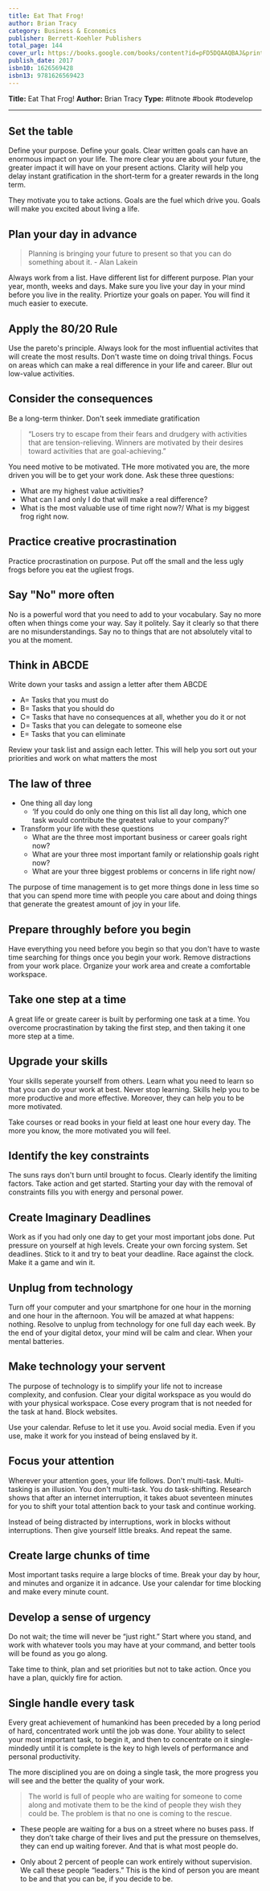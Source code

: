 ```yaml
---
title: Eat That Frog!
author: Brian Tracy
category: Business & Economics
publisher: Berrett-Koehler Publishers
total_page: 144
cover_url: https://books.google.com/books/content?id=pFD5DQAAQBAJ&printsec=frontcover&img=1&zoom=1&edge=curl&source=gbs_api
publish_date: 2017
isbn10: 1626569428
isbn13: 9781626569423
---
```

**Title:** Eat That Frog!
**Author:** Brian Tracy
**Type:** #litnote #book #todevelop 

---

## Set the table
Define your purpose. Define your goals. Clear written goals can have an enormous impact on your life. The more clear you are about your future, the greater impact it will have on your present actions. Clarity will help you delay instant gratification in the short-term for a greater rewards in the long term. 

They motivate you to take actions. Goals are the fuel which drive you. Goals will make you excited about living a life. 

## Plan your day in advance
> Planning is bringing your future to present so that you can do something about it. - Alan Lakein

Always work from a list. Have different list for different purpose. Plan your year, month, weeks and days. Make sure you live your day in your mind before you live in the reality. Priortize your goals on paper. You will find it much easier to execute.

## Apply the 80/20 Rule
Use the pareto's principle. Always look for the most influential activites that will create  the most results. Don't waste time on doing trival things. Focus on areas which can make a real difference in your life and career. Blur out low-value activities.

## Consider the consequences
Be a long-term thinker. Don't seek immediate gratification

> “Losers try to escape from their fears and drudgery with activities that are tension-relieving. Winners are motivated by their desires toward activities that are goal-achieving.”

You need motive to be motivated. THe more motivated you are, the more driven you will be to get your work done. Ask these three questions:
- What are my highest value activities?
- What can I and only I do that will make a real difference?
- What is the most valuable use of time right now?/ What is my biggest frog right now.

## Practice creative procrastination
Practice procrastination on purpose. Put off the small and the less ugly frogs before you eat the ugliest frogs. 

## Say "No" more often
No is a powerful word that you need to add to your vocabulary. Say no more often when things come your way. Say it politely. Say it clearly so that there are no misunderstandings. Say no to things that are not absolutely vital to you at the moment. 

## Think in ABCDE
Write down your tasks and assign a letter after them ABCDE
- A= Tasks that you must do
- B= Tasks that you should do
- C= Tasks that have no consequences at all, whether you do it or not
- D= Tasks that you can delegate to someone else
- E= Tasks that you can eliminate

Review your task list and assign each letter. This will help you sort out your priorities and work on what matters the most

## The law of three
- One thing all day long
	-  ‘If you could do only one thing on this list all day long, which one task would contribute the greatest value to your company?’
- Transform your life with these questions
	- What are the three most important business or career goals right now?
	- What are your three most important family or relationship goals right now?
	- What are your three biggest problems or concerns in life right now/

The purpose of time management is to get more things done in less time so that you can spend more time with people you care about and doing things that generate the greatest amount of joy in your life.

## Prepare throughly before you begin
Have everything you need before you begin so that you don't have to waste time searching for things once you begin your work. Remove distractions from your work place. Organize your work area and create a comfortable workspace. 

## Take one step at a time
A great life or greate career is built by performing one task at a time. You overcome procrastination by taking the first step, and then taking it one more step at a time. 

## Upgrade your skills
Your skills seperate yourself from others. Learn what you need to learn so that you can do your work at best. Never stop learning. Skills help you to be more productive and more effective. Moreover, they can help you to be more motivated. 

Take courses or read books in your field at least one hour every day. The more you know, the more motivated you will feel.

## Identify the key constraints
The suns rays don't burn until brought to focus. Clearly identify the limiting factors. Take action and get started. Starting your day with the removal of constraints fills you with energy and personal power. 

## Create Imaginary Deadlines
Work as if you had only one day to get your most important jobs done. Put pressure on yourself at high levels. Create your own forcing system. Set deadlines. Stick to it and try to beat your deadline. Race against the clock. Make it a game and win it. 

## Unplug from technology
Turn off your computer and your smartphone for one hour in the morning and one hour in the afternoon. You will be amazed at what happens: nothing.  Resolve to unplug from technology for one full day each week. By the end of your digital detox, your mind will be calm and clear. When your mental batteries.

## Make technology your servent
The purpose of technology is to simplify your life not to increase complexity, and confusion. Clear your digital workspace as you would do with your physical workspace. Cose every program that is not needed for the task at hand. Block websites. 

Use your calendar. Refuse to let it use you. Avoid social media. Even if you use, make it work for you instead of being enslaved by it. 

## Focus your attention
Wherever your attention goes, your life follows. Don't multi-task. Multi-tasking is an illusion. You don't multi-task. You do task-shifting. Research shows that after an internet interruption, it takes abuot seventeen minutes for you to shift your total attention back to your task and continue working.

Instead of being distracted by interruptions, work in blocks without interruptions. Then give yourself little breaks. And repeat the same.

## Create large chunks of time
Most important tasks require a large blocks of time. Break your day by hour, and minutes and organize it in adcance. Use your calendar for time blocking and make every minute count. 

## Develop a sense of urgency
Do not wait; the time will never be “just right.” Start where you stand, and work with whatever tools you may have at your command, and better tools will be found as you go along. 

Take time to think, plan and set priorities but not to take action. Once you have a plan, quickly fire for action. 

## Single handle every task
Every great achievement of humankind has been preceded by a long period of hard, concentrated work until the job was done. Your ability to select your most important task, to begin it, and then to concentrate on it single-mindedly until it is complete is the key to high levels of performance and personal productivity.

The more disciplined you are on doing a single task, the more progress you will see and the better the quality of your work. 

> The world is full of people who are waiting for someone to come along and motivate them to be the kind of people they wish they could be. The problem is that no one is coming to the rescue.

-   These people are waiting for a bus on a street where no buses pass. If they don’t take charge of their lives and put the pressure on themselves, they can end up waiting forever. And that is what most people do.

-   Only about 2 percent of people can work entirely without supervision. We call these people “leaders.” This is the kind of person you are meant to be and that you can be, if you decide to be.